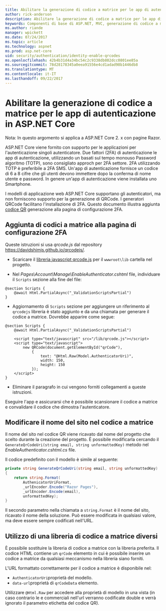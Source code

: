 ```yaml
---
title: Abilitare la generazione di codice a matrice per le app di autenticazione in ASP.NET Core
author: rick-anderson
description: Abilitare la generazione di codice a matrice per le app di autenticazione in ASP.NET Core
keywords: Componenti di base di ASP.NET, MVC, generazione di codice a matrice, l'autenticatore, 2FA
ms.author: riande
manager: wpickett
ms.date: 07/24/2017
ms.topic: article
ms.technology: aspnet
ms.prod: asp.net-core
uid: security/authentication/identity-enable-qrcodes
ms.openlocfilehash: 42b4b31d4a34bc54c2c9338db802dcc0801ee85a
ms.sourcegitcommit: 78d28178345a0eea91556e4cd1adad98b1446db8
ms.translationtype: MT
ms.contentlocale: it-IT
ms.lasthandoff: 09/22/2017
---
```

# <a name="enabling-qr-code-generation-for-authenticator-apps-in-aspnet-core"></a>Abilitare la generazione di codice a matrice per le app di autenticazione in ASP.NET Core

Nota: In questo argomento si applica a ASP.NET Core 2. x con pagine Razor.

ASP.NET Core viene fornito con supporto per le applicazioni per l'autenticazione singoli autenticatore. Due fattori (2FA) di autenticazione le app di autenticazione, utilizzando un basati sul tempo monouso Password algoritmo (TOTP), sono consigliato approch per 2FA settore. 2FA utilizzando TOTP è preferibile a 2FA SMS. Un'app di autenticazione fornisce un codice di 6 a 8 cifre che gli utenti devono immettere dopo la conferma di nome utente e password. In genere un'app di autenticazione viene installata uno Smartphone.

I modelli di applicazione web ASP.NET Core supportano gli autenticatori, ma non forniscono supporto per la generazione di QRCode. I generatori QRCode facilitano l'installazione di 2FA. Questo documento illustra aggiunta [codice QR](https://wikipedia.org/wiki/QR_code) generazione alla pagina di configurazione 2FA.

## <a name="adding-qr-codes-to-the-2fa-configuration-page"></a>Aggiunta di codici a matrice alla pagina di configurazione 2FA

Queste istruzioni si usa *qrcode.js* dal repository https://davidshimjs.github.io/qrcodejs/.

* Scaricare il [libreria javascript qrcode.js](https://davidshimjs.github.io/qrcodejs/) per il `wwwroot\lib` cartella nel progetto.

* Nel *Pages\Account\Manage\EnableAuthenticator.cshtml* file, individuare il `Scripts` sezione alla fine del file:

```cshtml
@section Scripts {
    @await Html.PartialAsync("_ValidationScriptsPartial")
}
```

* Aggiornamento di `Scripts` sezione per aggiungere un riferimento al `qrcodejs` libreria è stato aggiunto e da una chiamata per generare il codice a matrice. Dovrebbe apparire come segue:

```cshtml
@section Scripts {
    @await Html.PartialAsync("_ValidationScriptsPartial")

    <script type="text/javascript" src="/lib/qrcode.js"></script>
    <script type="text/javascript">
        new QRCode(document.getElementById("qrCode"),
            {
                text: "@Html.Raw(Model.AuthenticatorUri)",
                width: 150,
                height: 150
            });
    </script>
}
```

* Eliminare il paragrafo in cui vengono forniti collegamenti a queste istruzioni.

Eseguire l'app e assicurarsi che è possibile scansionare il codice a matrice e convalidare il codice che dimostra l'autenticatore.

## <a name="change-the-site-name-in-the-qr-code"></a>Modificare il nome del sito nel codice a matrice

Il nome del sito nel codice QR viene ricavato dal nome del progetto che scelto durante la creazione del progetto. È possibile modificarla cercando il `GenerateQrCodeUri(string email, string unformattedKey)` metodo nel *EnableAuthenticator.cshtml.cs* file. 

Il codice predefinito con il modello è simile al seguente:

```c#
private string GenerateQrCodeUri(string email, string unformattedKey)
{
    return string.Format(
        AuthenicatorUriFormat,
        _urlEncoder.Encode("Razor Pages"),
        _urlEncoder.Encode(email),
        unformattedKey);
}
```

Il secondo parametro nella chiamata a `string.Format` è il nome del sito, ricavato il nome della soluzione. Può essere modificata in qualsiasi valore, ma deve essere sempre codificati nell'URL.

## <a name="using-a-different-qr-code-library"></a>Utilizzo di una libreria di codice a matrice diversi

È possibile sostituire la libreria di codice a matrice con la libreria preferita. Il codice HTML contiene un `qrCode` elemento in cui è possibile inserire un codice a matrice da qualsiasi meccanismo nella libreria siano forniti.

L'URL formattato correttamente per il codice a matrice è disponibile nel:

* `AuthenticatorUri`proprietà del modello.
* `data-url`proprietà di `qrCodeData` elemento. 

Utilizzare `@Html.Raw` per accedere alla proprietà di modello in una vista (in caso contrario le e commerciali nell'url verranno codificate double e verrà ignorato il parametro etichetta del codice QR).
